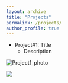 ```yaml
---
layout: archive
title: "Projects"
permalink: /projects/
author_profile: true
---
```


* Project#1: Title
  * Description

![Project1_photo](/images/female_tortoise.jpg "Project1 photo")

<img src='/images/500x300.png'>

